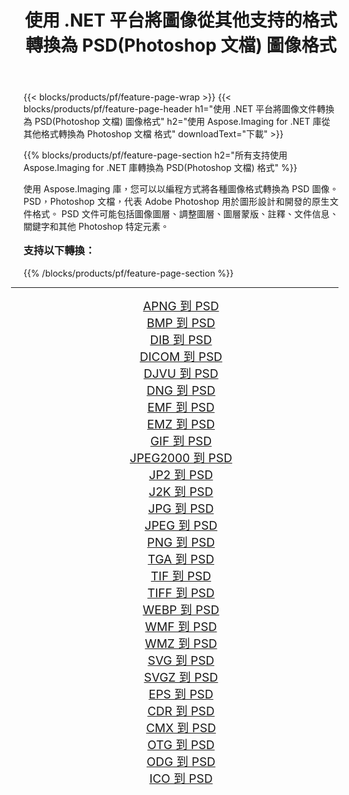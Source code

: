 ﻿---
title: 使用 .NET 平台將圖像從其他支持的格式轉換為 PSD(Photoshop 文檔) 圖像格式 
weight: 3920
url: /zh-hant/net/conversion/to/psd/ 
lang: zh-hant
langdirlevel: 2
locales: zh-hans,ja,it,ru,de,es,fr,nl,id,lt,pl,pt,vi,tr,ko,zh-hant,ar,hi,th,sv,cs,uk,he
description: 使用 Aspose.Imaging for .NET 庫可以輕鬆地將其他支持的圖像格式轉換為 PSD(Photoshop 文檔)
---

{{< blocks/products/pf/feature-page-wrap >}}
{{< blocks/products/pf/feature-page-header h1="使用 .NET 平台將圖像文件轉換為 PSD(Photoshop 文檔) 圖像格式" h2="使用 Aspose.Imaging for .NET 庫從其他格式轉換為 Photoshop 文檔 格式" downloadText="下載" >}}


{{% blocks/products/pf/feature-page-section  h2="所有支持使用 Aspose.Imaging for .NET 庫轉換為 PSD(Photoshop 文檔) 格式" %}}
<p align=justify>使用 Aspose.Imaging 庫，您可以以編程方式將各種圖像格式轉換為 PSD 圖像。 PSD，Photoshop 文檔，代表 Adob​​e Photoshop 用於圖形設計和開發的原生文件格式。 PSD 文件可能包括圖像圖層、調整圖層、圖層蒙版、註釋、文件信息、關鍵字和其他 Photoshop 特定元素。</p>
<h3 style="margin-top:16px;">
支持以下轉換：
</h3>
{{% /blocks/products/pf/feature-page-section %}}
<div class="container-fluid productfamilypage bg-gray">
    <div class="convertypes bg-gray agp-content section">
        <div class="container">
		<hr style="margin-left:-20px;"/>
		<div class="row other-converters" style="gap: 10px;font-size: 19px;text-align:center;">
		    <div class='col-md-3 other-converter remove-lp remove-rp'><a href="/imaging/zh-hant/net/conversion/apng-to-psd/" style="padding:15px;">APNG 到 PSD</a></div>
<div class='col-md-3 other-converter remove-lp remove-rp'><a href="/imaging/zh-hant/net/conversion/bmp-to-psd/" style="padding:15px;">BMP 到 PSD</a></div>
<div class='col-md-3 other-converter remove-lp remove-rp'><a href="/imaging/zh-hant/net/conversion/dib-to-psd/" style="padding:15px;">DIB 到 PSD</a></div>
<div class='col-md-3 other-converter remove-lp remove-rp'><a href="/imaging/zh-hant/net/conversion/dicom-to-psd/" style="padding:15px;">DICOM 到 PSD</a></div>
<div class='col-md-3 other-converter remove-lp remove-rp'><a href="/imaging/zh-hant/net/conversion/djvu-to-psd/" style="padding:15px;">DJVU 到 PSD</a></div>
<div class='col-md-3 other-converter remove-lp remove-rp'><a href="/imaging/zh-hant/net/conversion/dng-to-psd/" style="padding:15px;">DNG 到 PSD</a></div>
<div class='col-md-3 other-converter remove-lp remove-rp'><a href="/imaging/zh-hant/net/conversion/emf-to-psd/" style="padding:15px;">EMF 到 PSD</a></div>
<div class='col-md-3 other-converter remove-lp remove-rp'><a href="/imaging/zh-hant/net/conversion/emz-to-psd/" style="padding:15px;">EMZ 到 PSD</a></div>
<div class='col-md-3 other-converter remove-lp remove-rp'><a href="/imaging/zh-hant/net/conversion/gif-to-psd/" style="padding:15px;">GIF 到 PSD</a></div>
<div class='col-md-3 other-converter remove-lp remove-rp'><a href="/imaging/zh-hant/net/conversion/jpeg2000-to-psd/" style="padding:15px;">JPEG2000 到 PSD</a></div>
<div class='col-md-3 other-converter remove-lp remove-rp'><a href="/imaging/zh-hant/net/conversion/jp2-to-psd/" style="padding:15px;">JP2 到 PSD</a></div>
<div class='col-md-3 other-converter remove-lp remove-rp'><a href="/imaging/zh-hant/net/conversion/j2k-to-psd/" style="padding:15px;">J2K 到 PSD</a></div>
<div class='col-md-3 other-converter remove-lp remove-rp'><a href="/imaging/zh-hant/net/conversion/jpg-to-psd/" style="padding:15px;">JPG 到 PSD</a></div>
<div class='col-md-3 other-converter remove-lp remove-rp'><a href="/imaging/zh-hant/net/conversion/jpeg-to-psd/" style="padding:15px;">JPEG 到 PSD</a></div>
<div class='col-md-3 other-converter remove-lp remove-rp'><a href="/imaging/zh-hant/net/conversion/png-to-psd/" style="padding:15px;">PNG 到 PSD</a></div>
<div class='col-md-3 other-converter remove-lp remove-rp'><a href="/imaging/zh-hant/net/conversion/tga-to-psd/" style="padding:15px;">TGA 到 PSD</a></div>
<div class='col-md-3 other-converter remove-lp remove-rp'><a href="/imaging/zh-hant/net/conversion/tif-to-psd/" style="padding:15px;">TIF 到 PSD</a></div>
<div class='col-md-3 other-converter remove-lp remove-rp'><a href="/imaging/zh-hant/net/conversion/tiff-to-psd/" style="padding:15px;">TIFF 到 PSD</a></div>
<div class='col-md-3 other-converter remove-lp remove-rp'><a href="/imaging/zh-hant/net/conversion/webp-to-psd/" style="padding:15px;">WEBP 到 PSD</a></div>
<div class='col-md-3 other-converter remove-lp remove-rp'><a href="/imaging/zh-hant/net/conversion/wmf-to-psd/" style="padding:15px;">WMF 到 PSD</a></div>
<div class='col-md-3 other-converter remove-lp remove-rp'><a href="/imaging/zh-hant/net/conversion/wmz-to-psd/" style="padding:15px;">WMZ 到 PSD</a></div>
<div class='col-md-3 other-converter remove-lp remove-rp'><a href="/imaging/zh-hant/net/conversion/svg-to-psd/" style="padding:15px;">SVG 到 PSD</a></div>
<div class='col-md-3 other-converter remove-lp remove-rp'><a href="/imaging/zh-hant/net/conversion/svgz-to-psd/" style="padding:15px;">SVGZ 到 PSD</a></div>
<div class='col-md-3 other-converter remove-lp remove-rp'><a href="/imaging/zh-hant/net/conversion/eps-to-psd/" style="padding:15px;">EPS 到 PSD</a></div>
<div class='col-md-3 other-converter remove-lp remove-rp'><a href="/imaging/zh-hant/net/conversion/cdr-to-psd/" style="padding:15px;">CDR 到 PSD</a></div>
<div class='col-md-3 other-converter remove-lp remove-rp'><a href="/imaging/zh-hant/net/conversion/cmx-to-psd/" style="padding:15px;">CMX 到 PSD</a></div>
<div class='col-md-3 other-converter remove-lp remove-rp'><a href="/imaging/zh-hant/net/conversion/otg-to-psd/" style="padding:15px;">OTG 到 PSD</a></div>
<div class='col-md-3 other-converter remove-lp remove-rp'><a href="/imaging/zh-hant/net/conversion/odg-to-psd/" style="padding:15px;">ODG 到 PSD</a></div>
<div class='col-md-3 other-converter remove-lp remove-rp'><a href="/imaging/zh-hant/net/conversion/ico-to-psd/" style="padding:15px;">ICO 到 PSD</a></div>
                </div>
        </div>
    </div>
</div>
<br/>

